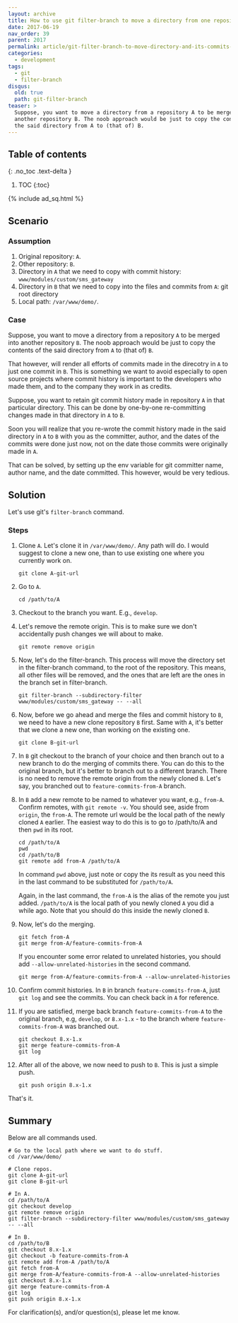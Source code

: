 ```yaml
---
layout: archive
title: How to use git filter-branch to move a directory from one repository to the other including its history of commits
date: 2017-06-19
nav_order: 39
parent: 2017
permalink: article/git-filter-branch-to-move-directory-and-its-commits-across-repositories
categories:
  - development
tags:
  - git
  - filter-branch
disqus:
  old: true
  path: git-filter-branch
teaser: >
  Suppose, you want to move a directory from a repository A to be merged into
  another repository B. The noob approach would be just to copy the contents of
  the said directory from A to (that of) B.
---
```



## Table of contents
{: .no_toc .text-delta }
1. TOC
{:toc}

<div class="ad-sidebar-right">
  {% include ad_sq.html %}
</div>

## Scenario

### Assumption

1. Original repository: `A`.
2. Other repository: `B`.
3. Directory in `A` that we need to copy with commit history:
   `www/modules/custom/sms_gateway`
4. Directory in `B` that we need to copy into the files and commits from `A`:
   git root directory
5. Local path: `/var/www/demo/`.

### Case

Suppose, you want to move a directory from a repository `A` to be merged into
another repository `B`.  The noob approach would be just to copy the contents
of the said directory from `A` to (that of) `B`.

That however, will render all efforts of commits made in the direcotry in `A`
to just one commit in `B`.  This is something we want to avoid especially to
open source projects where commit history is important to the developers who
made them, and to the company they work in as credits.

Suppose, you want to retain git commit history made in repository `A` in that
particular directory.  This can be done by one-by-one re-committing changes
made in that directory in `A` to `B`.

Soon you will realize that you re-wrote the commit history made in the said
directory in `A` to `B` with you as the committer, author, and the dates of the
commits were done just now, not on the date those commits were originally made
in `A`.

That can be solved, by setting up the env variable for git committer name,
author name, and the date committed.  This however, would be very tedious.

## Solution

Let's use git's `filter-branch` command.

### Steps

1.  Clone `A`. Let's clone it in `/var/www/demo/`. Any path will do. I would
    suggest to clone a new one, than to use existing one where you currently
    work on.

    ```
    git clone A-git-url
    ```

2.  Go to `A`.

    ```
    cd /path/to/A
    ```

3.  Checkout to the branch you want.  E.g., `develop`.

4.  Let's remove the remote origin. This is to make sure we don't accidentally
    push changes we will about to make.

    ```
    git remote remove origin
    ```

5.  Now, let's do the filter-branch. This process will move the directory set
    in the filter-branch command, to the root of the repository. This means,
    all other files will be removed, and the ones that are left are the ones in
    the branch set in filter-branch.

    ```
    git filter-branch --subdirectory-filter www/modules/custom/sms_gateway -- --all
    ```

6.  Now, before we go ahead and merge the files and commit history to `B`, we
    need to have a new clone repository `B` first.  Same with `A`, it's better
    that we clone a new one, than working on the existing one.

    ```
    git clone B-git-url
    ```

7.  In `B` git checkout to the branch of your choice and then branch out to a
    new branch to do the merging of commits there.  You can do this to the
    original branch, but it's better to branch out to a different branch. There
    is no need to remove the remote origin from the newly cloned `B`.  Let's
    say, you branched out to `feature-commits-from-A` branch.

8.  In `B` add a new remote to be named to whatever you want, e.g., `from-A`.
    Confirm remotes, with `git remote -v`.  You should see, aside from
    `origin`, the `from-A`.  The remote url would be the local path of the
    newly cloned `A` earlier. The easiest way to do this is to go to /path/to/A
    and then `pwd` in its root.

    ~~~
    cd /path/to/A
    pwd
    cd /path/to/B
    git remote add from-A /path/to/A
    ~~~

    In command `pwd` above, just note or copy the its result as you need this in
    the last command to be substituted for `/path/to/A`.

    Again, in the last command, the `from-A` is the alias of the remote you
    just added.  `/path/to/A` is the local path of you newly cloned `A` you did
    a while ago.  Note that you should do this inside the newly cloned `B`.

9.  Now, let's do the merging.

    ~~~
    git fetch from-A
    git merge from-A/feature-commits-from-A
    ~~~

    If you encounter some error related to unrelated histories, you should
    add `--allow-unrelated-histories` in the second command.

    ~~~
    git merge from-A/feature-commits-from-A --allow-unrelated-histories
    ~~~

10. Confirm commit histories.  In `B` in branch `feature-commits-from-A`,
    just `git log` and see the commits.  You can check back in `A` for
    reference.

11. If you are satisfied, merge back branch `feature-commits-from-A` to the
    original branch, e.g, `develop`, or `8.x-1.x` - to the branch where
    `feature-commits-from-A` was branched out.

    ~~~
    git checkout 8.x-1.x
    git merge feature-commits-from-A
    git log
    ~~~

12. After all of the above, we now need to push to `B`. This is just a simple
    push.

    ~~~
    git push origin 8.x-1.x
    ~~~

That's it.

## Summary

Below are all commands used.

~~~
# Go to the local path where we want to do stuff.
cd /var/www/demo/

# Clone repos.
git clone A-git-url
git clone B-git-url

# In A.
cd /path/to/A
git checkout develop
git remote remove origin
git filter-branch --subdirectory-filter www/modules/custom/sms_gateway -- --all

# In B.
cd /path/to/B
git checkout 8.x-1.x
git checkout -b feature-commits-from-A
git remote add from-A /path/to/A
git fetch from-A
git merge from-A/feature-commits-from-A --allow-unrelated-histories
git checkout 8.x-1.x
git merge feature-commits-from-A
git log
git push origin 8.x-1.x
~~~

For clarification(s), and/or question(s), please let me know.

